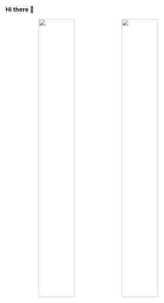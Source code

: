 ### Hi there 👋
<p align="center">
  <!-- USER INFORMATION -->
  <img width="44%" src="https://github-readme-stats-sigma-five.vercel.app/api?username=novalsh&show_icons=true&layout=compact&langs_count=7&hide=html&bg_color=00000000&hide_border=true&title_color=00B2EE&text_color=6aa84f">
  <!-- USER LANGUAGE -->
  <img width="44%" src="https://github-readme-stats-sigma-five.vercel.app/api/top-langs/?username=novalsh&layout=compact&langs_count=10&bg_color=00000000&hide_border=true&title_color=00B2EE&text_color=6aa84f&hide=Jupyter%20notebook">
</p>
